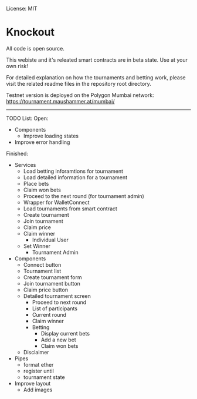 License: MIT

# Knockout

All code is open source.

This webiste and it's releated smart contracts are in beta state. Use at your own risk!

For detailed explanation on how the tournaments and betting work, please visit the related readme files in the repository root directory.

Testnet version is deployed on the Polygon Mumbai network: https://tournament.maushammer.at/mumbai/

____________________________________________________

TODO List:
Open:
- Components
  - Improve loading states
- Improve error handling

Finished:
- Services
  - Load betting inforamtions for tournament
  - Load detailed information for a tournament
  - Place bets
  - Claim won bets
  - Proceed to the next round (for tournament admin)
  - Wrapper for WalletConnect
  - Load tournaments from smart contract
  - Create tournament
  - Join tournament
  - Claim price
  - Claim winner
    - Individual User
  - Set Winner
    - Tournament Admin
- Components
  - Connect button
  - Tournament list
  - Create tournament form
  - Join tournament button
  - Claim price button
  - Detailed tournament screen
    - Proceed to next round
    - List of participants
    - Current round
    - Claim winner
    - Betting
      - Display current bets
      - Add a new bet
      - Claim won bets
  - Disclaimer
- Pipes
  - format ether
  - register until
  - tournament state
- Improve layout
  - Add images